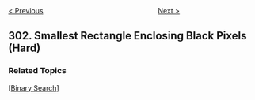 <!--|This file generated by command(leetcode description); DO NOT EDIT.    |-->
<!--+----------------------------------------------------------------------+-->
<!--|@author    Openset <openset.wang@gmail.com>                           |-->
<!--|@link      https://github.com/openset                                 |-->
<!--|@home      https://github.com/openset/leetcode                        |-->
<!--+----------------------------------------------------------------------+-->

[< Previous](https://github.com/openset/leetcode/tree/master/problems/remove-invalid-parentheses "Remove Invalid Parentheses")
　　　　　　　　　　　　　　　　
[Next >](https://github.com/openset/leetcode/tree/master/problems/range-sum-query-immutable "Range Sum Query - Immutable")

## 302. Smallest Rectangle Enclosing Black Pixels (Hard)



### Related Topics
  [[Binary Search](https://github.com/openset/leetcode/tree/master/tag/binary-search/README.md)]
